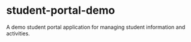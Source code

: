 # student-portal-demo
A demo student portal application for managing student information and activities.
